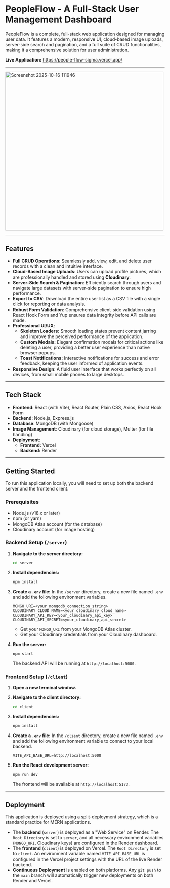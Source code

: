 # **PeopleFlow - A Full-Stack User Management Dashboard**

PeopleFlow is a complete, full-stack web application designed for managing user data. It features a modern, responsive UI, cloud-based image uploads, server-side search and pagination, and a full suite of CRUD functionalities, making it a comprehensive solution for user administration.

**Live Application:** https://people-flow-sigma.vercel.app/

---
<img width="500" height="500" alt="Screenshot 2025-10-16 111946" src="https://github.com/user-attachments/assets/10189e33-b276-4be5-8c4c-d92e4aaa6944" />

---

## **Features**

- **Full CRUD Operations**: Seamlessly add, view, edit, and delete user records with a clean and intuitive interface.
- **Cloud-Based Image Uploads**: Users can upload profile pictures, which are professionally handled and stored using **Cloudinary**.
- **Server-Side Search & Pagination**: Efficiently search through users and navigate large datasets with server-side pagination to ensure high performance.
- **Export to CSV**: Download the entire user list as a CSV file with a single click for reporting or data analysis.
- **Robust Form Validation**: Comprehensive client-side validation using React Hook Form and Yup ensures data integrity before API calls are made.
- **Professional UI/UX**:
    - **Skeleton Loaders:** Smooth loading states prevent content jarring and improve the perceived performance of the application.
    - **Custom Modals:** Elegant confirmation modals for critical actions like deleting a user, providing a better user experience than native browser popups.
    - **Toast Notifications:** Interactive notifications for success and error feedback, keeping the user informed of application events.
- **Responsive Design**: A fluid user interface that works perfectly on all devices, from small mobile phones to large desktops.

---

## **Tech Stack**

- **Frontend**: React (with Vite), React Router, Plain CSS, Axios, React Hook Form
- **Backend**: Node.js, Express.js
- **Database**: MongoDB (with Mongoose)
- **Image Management**: Cloudinary (for cloud storage), Multer (for file handling)
- **Deployment**:
    - **Frontend:** Vercel
    - **Backend:** Render

---

## **Getting Started**

To run this application locally, you will need to set up both the backend server and the frontend client.

### **Prerequisites**

- Node.js (v18.x or later)
- npm (or yarn)
- MongoDB Atlas account (for the database)
- Cloudinary account (for image hosting)

### **Backend Setup (`/server`)**

1.  **Navigate to the server directory:**
    ```bash
    cd server
    ```

2.  **Install dependencies:**
    ```bash
    npm install
    ```

3.  **Create a `.env` file:**
    In the `/server` directory, create a new file named `.env` and add the following environment variables.
    ```
    MONGO_URI=<your_mongodb_connection_string>
    CLOUDINARY_CLOUD_NAME=<your_cloudinary_cloud_name>
    CLOUDINARY_API_KEY=<your_cloudinary_api_key>
    CLOUDINARY_API_SECRET=<your_cloudinary_api_secret>
    ```
    - Get your `MONGO_URI` from your MongoDB Atlas cluster.
    - Get your Cloudinary credentials from your Cloudinary dashboard.

4.  **Run the server:**
    ```bash
    npm start
    ```
    The backend API will be running at `http://localhost:5000`.

### **Frontend Setup (`/client`)**

1.  **Open a new terminal window.**

2.  **Navigate to the client directory:**
    ```bash
    cd client
    ```

3.  **Install dependencies:**
    ```bash
    npm install
    ```

4.  **Create a `.env` file:**
    In the `/client` directory, create a new file named `.env` and add the following environment variable to connect to your local backend.
    ```
    VITE_API_BASE_URL=http://localhost:5000
    ```

5.  **Run the React development server:**
    ```bash
    npm run dev
    ```
    The frontend will be available at `http://localhost:5173`.

---

## **Deployment**

This application is deployed using a split-deployment strategy, which is a standard practice for MERN applications.

- The **backend** (`server`) is deployed as a "Web Service" on Render. The `Root Directory` is set to `server`, and all necessary environment variables (`MONGO_URI`, Cloudinary keys) are configured in the Render dashboard.
- The **frontend** (`client`) is deployed on Vercel. The `Root Directory` is set to `client`. An environment variable named `VITE_API_BASE_URL` is configured in the Vercel project settings with the URL of the live Render backend.
- **Continuous Deployment** is enabled on both platforms. Any `git push` to the `main` branch will automatically trigger new deployments on both Render and Vercel.
